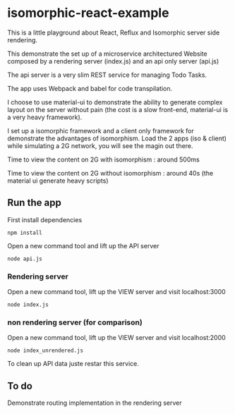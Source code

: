 # isomorphic-react-example

This is a little playground about React, Reflux and Isomorphic server side rendering.

This demonstrate the set up of a microservice architectured Website composed by a rendering server (index.js) and an api only server (api.js)

The api server is a very slim REST service for managing Todo Tasks.

The app uses Webpack and babel for code transpilation.

I choose to use material-ui to demonstrate the ability to generate complex layout on the server without pain (the cost is a slow front-end, material-ui is a very heavy framework).

I set up a isomorphic framework and a client only framework for demonstrate the advantages of isomorphism. Load the 2 apps (iso & client) while simulating a 2G network, you will see the magin out there.

Time to view the content on 2G with isomorphism : around 500ms

Time to view the content on 2G without isomorphism : around 40s (the material ui generate heavy scripts)

## Run the app

First install dependencies
```
npm install
```

Open a new command tool and lift up the API server
```
node api.js
```
### Rendering server
Open a new command tool, lift up the VIEW server and visit localhost:3000
```
node index.js
```

### non rendering server (for comparison)
Open a new command tool, lift up the VIEW server and visit localhost:2000
```
node index_unrendered.js
```

To clean up API data juste restar this service.

## To do

Demonstrate routing implementation in the rendering server

